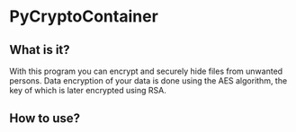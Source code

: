 # PyCryptoContainer
## What is it? 

With this program you can encrypt and securely hide files from unwanted persons. Data encryption of your data is done using the AES algorithm, the key of which is later encrypted using RSA.

## How to use?
